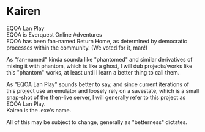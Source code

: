 # Kairen
EQOA Lan Play  
EQOA is Everquest Online Adventures  
EQOA has been fan-named Return Home, as determined by democratic processes within the community. (We voted for it, man!)

As "fan-named" kinda sounda like "phantomed" and similar derivatives of mixing it with phantom, which is like a ghost, I will dub projects/works like this "phantom" works, at least until I learn a better thing to call them.

As "EQOA Lan Play" sounds better to say, and since current iterations of this project use an emulator and loosely rely on a savestate, which is a small snap-shot of the then-live server, I will generally refer to this project as EQOA Lan Play.  
Kairen is the .exe's name.

All of this may be subject to change, generally as "betterness" dictates.
